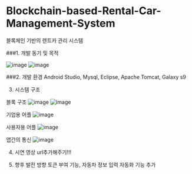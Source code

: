 # Blockchain-based-Rental-Car-Management-System
블록체인 기반의 렌트카 관리 시스템

###1. 개발 동기 및 목적

![image](https://user-images.githubusercontent.com/54186647/63193041-6a7a9280-c0a7-11e9-870b-29335f9e502e.png)
![image](https://user-images.githubusercontent.com/54186647/63193134-a44b9900-c0a7-11e9-8dc8-ae85425174e3.png)

###2. 개발 환경
Android Studio, Mysql, Eclipse, Apache Tomcat, Galaxy s9

3. 시스템 구조

블록 구조
![image](https://user-images.githubusercontent.com/54186647/63193263-fc829b00-c0a7-11e9-8671-224798cf8afb.png)
![image](https://user-images.githubusercontent.com/54186647/63193263-fc829b00-c0a7-11e9-8671-224798cf8afb.png)

기업용 어플
![image](https://user-images.githubusercontent.com/54186647/63193263-fc829b00-c0a7-11e9-8671-224798cf8afb.png)

사용자용 어플
![image](https://user-images.githubusercontent.com/54186647/63193370-45d2ea80-c0a8-11e9-9d3c-7109d2505a91.png)

앱간의 통신
![image](https://user-images.githubusercontent.com/54186647/63193408-5b481480-c0a8-11e9-8140-5b0daaf0581e.png)

4. 시연 영상
url추가해주기!!!

5. 향후 발전 방향
토큰 부여 기능, 자동차 정보 입력 자동화 기능 추가


